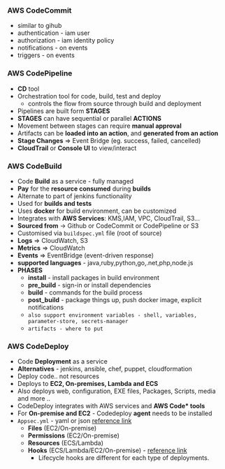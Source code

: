 ### AWS CodeCommit
- similar to gihub
- authentication - iam user 
- authorization - iam identity policy 
- notifications  - on events
- triggers - on events

### AWS CodePipeline
- **CD** tool 
- Orchestration tool for code, build, test and deploy
    - controls the flow from source through build and deployment
- Pipelines are built form **STAGES**
- **STAGES** can have sequential or parallel **ACTIONS**
- Movement between stages can require **manual approval**
- Artifacts can be **loaded into an action**, and **generated from an action**
- **Stage Changes** => Event Bridge (eg. success, failed, cancelled)
- **CloudTrail** or **Console UI** to view/interact

### AWS CodeBuild
- Code **Build** as a service - fully managed
- **Pay** for the **resource consumed** during **builds**
- Alternate to part of jenkins functionality
- Used for **builds and tests**
- Uses **docker** for build environment, can be customized
- Integrates with **AWS Services**: KMS,IAM, VPC, CloudTrail, S3...
- **Sourced from** -> Github or CodeCommit or CodePipeline or S3
- Customised via `buildspec.yml` file (root of source)
- **Logs** => CloudWatch, S3
- **Metrics** => CloudWatch
- **Events** => EventBridge (event-driven response)
- **supported languages** - java,ruby,python,go,.net,php,node.js
- **PHASES**
    - **install** - install packages in build environment
    - **pre_build** - sign-in or install dependencies
    - **build** - commands for the build process
    - **post_build** - package things up, push docker image, explicit notifications
    - `also support environment variables - shell, variables, parameter-store, secrets-manager`
    - `artifacts - where to put`

### AWS CodeDeploy
- Code **Deployment** as a service
- **Alternatives** - jenkins, ansible, chef, puppet, cloudformation
- Deploy code.. not resources
- Deploys to **EC2, On-premises, Lambda and ECS**
- Also deploys web, configuration, EXE files, Packages, Scripts, media and more ..
- CodeDeploy integrates with AWS services and **AWS Code\* tools**
- For **On-premise and EC2** - Codedeploy **agent** needs to be installed
- `Appsec.yml` - yaml or json [reference link](https://docs.aws.amazon.com/codedeploy/latest/userguide/reference-appspec-file-structure.html)
    - **Files** (EC2/On-premise)
    - **Permissions** (EC2/On-premise)
    - **Resources** (ECS/Lambda)
    - **Hooks** (ECS/Lambda/EC2/On-premise) - [reference link](https://docs.aws.amazon.com/codedeploy/latest/userguide/reference-appspec-file-structure-hooks.html)
        - Lifecycle hooks are different for each type of deployments.
